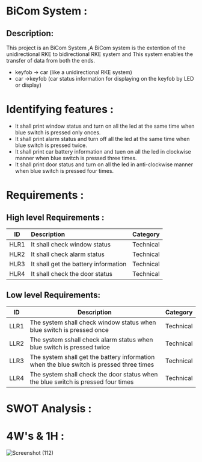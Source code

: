 # BiCom System :

## Description:

  This project is an BiCom System ,A BiCom system is the extention of the unidirectional RKE to bidirectional RKE system and This system enables the transfer of data from both the ends.
 * keyfob -> car (like a unidirectional RKE system) 
 * car ->keyfob (car status information for displaying on the keyfob by LED or display) 

# Identifying features :
* It shall print window status and turn on all the led at the same time when blue switch is pressed only onces.
* It shall print alarm status and turn off all the led at the same time when blue switch is pressed twice.
* It shall print car battery information and tuen on all the led in clockwise manner when blue switch is pressed three times.
* It shall print door status and turn on all the led in anti-clockwise manner when blue switch is pressed four times.


# Requirements :
## High level Requirements :
|    ID                        |              Description                  | Category   | 
 |-------------------------------|:------------------------------------------|------------|
 | HLR1                          | It shall check window status  | Technical |
 |  HLR2                        | It shall check alarm status  | Technical |
 | HLR3                          |It shall get the battery information| Technical |
 | HLR4                          | It shall check the door status | Technical |

 
## Low level Requirements:
|    ID      |              Description                  |  Category   | 
|-------------------------------|------------------------------------------| ---------------- |
| LLR1 | The system shall check window status when blue switch is pressed once |  Technical |
| LLR2 |The system sshall check alarm status when blue switch is pressed twice |  Technical |
| LLR3 | The system shall get the battery information when the blue switch is pressed three times|  Technical |
| LLR4 |The system shall check the door status when the blue switch is pressed four times|  Technical |

# SWOT Analysis :

# 4W's & 1H :
![Screenshot (112)](https://user-images.githubusercontent.com/98826329/157823876-3c575e95-a0f3-4efc-9cdc-06a9b84ceb3a.png)

